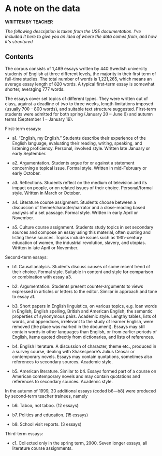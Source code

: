 # A note on the data 
**WRITTEN BY TEACHER**

*The following description is taken from the USE documentation. I've included it here to give you an idea of where the data comes from, and how it's structured*

## Contents

The corpus consists of 1,489 essays written by 440 Swedish university students of English at three different levels, the majority in their first term of full-time studies. The total number of words is 1,221,265, which means an average essay length of 820 words. A typical first-term essay is somewhat shorter, averaging 777 words.

The essays cover set topics of different types. They were written out of class, against a deadline of two to three weeks, length limitations imposed (usually 700 – 800 words), and suitable text structure suggested. First-term students were admitted for both spring (January 20 – June 6) and autumn terms (September 1 – January 19).

First-term essays:

* a1. “English, my English.” Students describe their experience of the English language, evaluating their reading, writing, speaking, and listening proficiency. Personal, involved style. Written late January or early September.

* a2. Argumentation. Students argue for or against a statement concerning a topical issue. Formal style. Written in mid-February or early October.

* a3. Reflections. Students reflect on the medium of television and its impact on people, or on related issues of their choice. Personal/formal style. Written in March or October.

* a4. Literature course assignment. Students choose between a discussion of theme/character/narrator and a close-reading based analysis of a set passage. Formal style. Written in early April or November.

* a5. Culture course assignment. Students study topics in set secondary sources and compose an essay using this material, often quoting and listing these sources. Topics include issues such as 19th-century education of women, the industrial revolution, slavery, and utopias. Written in late April or November.

Second-term essays:

* b1. Causal analysis. Students discuss causes of some recent trend of their choice. Formal style. Suitable in content and style for comparison or combination with essay a3.

* b2. Argumentation. Students present counter-arguments to views expressed in articles or letters to the editor. Similar in approach and tone to essay a1.

* b3. Short papers in English linguistics, on various topics, e.g. loan words in English, English spelling, British and American English, the semantic properties of synonymous pairs. Academic style. Lengthy tables, lists of words, and appendices, irrelevant to the study of learner English, were removed (the place was marked in the document). Essays may still contain words in other languages than English, or from earlier periods of English, items quoted directly from dictionaries, and lists of references.

* b4. English literature. A discussion of character, theme etc., produced in a survey course, dealing with Shakespeare’s Julius Ceasar or contemporary novels. Essays may contain quotations, sometimes also references to secondary sources. Academic style.

* b5. American literature. Similar to b4. Essays formed part of a course on American contemporary novels and may contain quotations and references to secondary sources. Academic style.

In the autumn of 1999, 30 additional essays (coded b6—b8) were produced by second-term teacher trainees, namely

* b6. Taboo, not taboo. (12 essays)

* b7. Politics and education. (15 essays)

* b8. School visit reports. (3 essays)

Third-term essays:

* c1. Collected only in the spring term, 2000. Seven longer essays, all literature course assignments.
